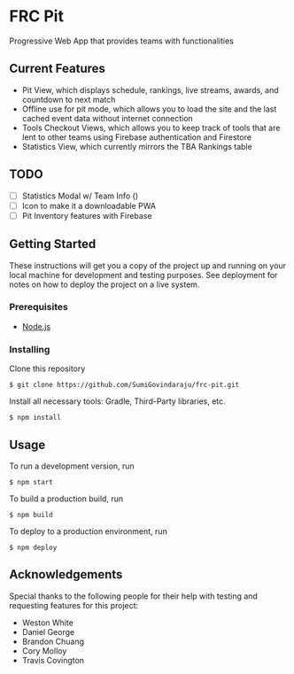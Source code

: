 # FRC Pit

Progressive Web App that provides teams with functionalities 

## Current Features
* Pit View, which displays schedule, rankings, live streams, awards, and countdown to next match
* Offline use for pit mode, which allows you to load the site and the last cached event data without internet connection
* Tools Checkout Views, which allows you to keep track of tools that are lent to other teams using Firebase authentication and Firestore
* Statistics View, which currently mirrors the TBA Rankings table

## TODO
* [ ] Statistics Modal w/ Team Info ()
* [ ] Icon to make it a downloadable PWA
* [ ] Pit Inventory features with Firebase

## Getting Started

These instructions will get you a copy of the project up and running on your local machine for development and testing purposes. See deployment for notes on how to deploy the project on a live system.

### Prerequisites

- [Node.js](http://nodejs.org)

### Installing

Clone this repository

```
$ git clone https://github.com/SumiGovindaraju/frc-pit.git
```

Install all necessary tools: Gradle, Third-Party libraries, etc.

```
$ npm install
```

## Usage

To run a development version, run

```
$ npm start
```

To build a production build, run 

```
$ npm build
```

To deploy to a production environment, run

```
$ npm deploy
```

## Acknowledgements

Special thanks to the following people for their help with testing and requesting features for this project:
* Weston White
* Daniel George
* Brandon Chuang
* Cory Molloy
* Travis Covington